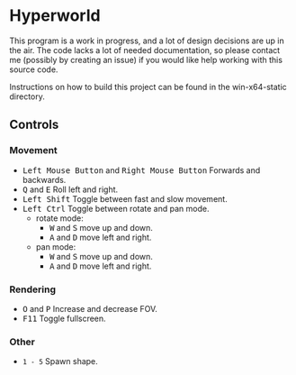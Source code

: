 # Hyperworld

This program is a work in progress, and a lot of design decisions are up in the
air. The code lacks a lot of needed documentation, so please contact me (possibly by
creating an issue) if you would like help working with this source code.

Instructions on how to build this project can be found in the win-x64-static directory.


## Controls

### Movement

* <kbd>Left Mouse Button</kbd> and <kbd>Right Mouse Button</kbd> Forwards and backwards.
* <kbd>Q</kbd> and <kbd>E</kbd> Roll left and right.
* <kbd>Left Shift</kbd> Toggle between fast and slow movement.
* <kbd>Left Ctrl</kbd> Toggle between rotate and pan mode.
  * rotate mode: 
	* <kbd>W</kbd> and <kbd>S</kbd> move up and down.
	* <kbd>A</kbd> and <kbd>D</kbd> move left and right.
  * pan mode:
	* <kbd>W</kbd> and <kbd>S</kbd> move up and down.
	* <kbd>A</kbd> and <kbd>D</kbd> move left and right.

### Rendering
* <kbd>O</kbd> and <kbd>P</kbd> Increase and decrease FOV.
* <kbd>F11</kbd> Toggle fullscreen.

### Other
* `1 - 5` Spawn shape.
